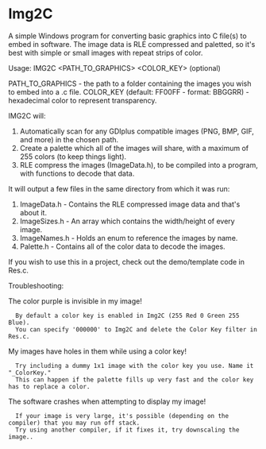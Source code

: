 # Img2C

A simple Windows program for converting basic graphics into C file(s) to embed in software.
The image data is RLE compressed and paletted, so it's best with simple or small images with repeat strips of color.

Usage: IMG2C <PATH_TO_GRAPHICS> <COLOR_KEY> (optional)

PATH_TO_GRAPHICS - the path to a folder containing the images you wish to embed into a .c file.
COLOR_KEY (default: FF00FF - format: BBGGRR) - hexadecimal color to represent transparency.

IMG2C will:
1. Automatically scan for any GDIplus compatible images (PNG, BMP, GIF, and more) in the chosen path.
2. Create a palette which all of the images will share, with a maximum of 255 colors (to keep things light).
3. RLE compress the images (ImageData.h), to be compiled into a program, with functions to decode that data.

It will output a few files in the same directory from which it was run:

1. ImageData.h     - Contains the RLE compressed image data and that's about it.
2. ImageSizes.h    - An array which contains the width/height of every image.
3. ImageNames.h    - Holds an enum to reference the images by name.
4. Palette.h       - Contains all of the color data to decode the images.

If you wish to use this in a project, check out the demo/template code in Res.c.


Troubleshooting:

  The color purple is invisible in my image!

      By default a color key is enabled in Img2C (255 Red 0 Green 255 Blue).
      You can specify '000000' to Img2C and delete the Color Key filter in Res.c.

  My images have holes in them while using a color key!

      Try including a dummy 1x1 image with the color key you use. Name it "_ColorKey."
      This can happen if the palette fills up very fast and the color key has to replace a color.

  The software crashes when attempting to display my image!
  
      If your image is very large, it's possible (depending on the compiler) that you may run off stack.
      Try using another compiler, if it fixes it, try downscaling the image..
